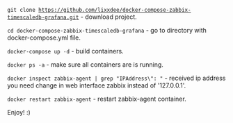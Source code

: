 <code>git clone https://github.com/lixxdee/docker-compose-zabbix-timescaledb-grafana.git</code> - download project.

<code>cd docker-compose-zabbix-timescaledb-grafana</code> - go to directory with docker-compose.yml file.

<code>docker-compose up -d</code> - build containers.

<code>docker ps -a</code> - make sure all containers are is running.

<code>docker inspect zabbix-agent | grep "IPAddress\\": "</code> - received ip address you need change in web interface zabbix instead of '127.0.0.1'.

<code>docker restart zabbix-agent</code> - restart zabbix-agent container.

Enjoy! :)
